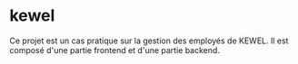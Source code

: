 # kewel
Ce projet est un cas pratique sur la gestion des employés de KEWEL. Il est composé d'une partie frontend et d'une partie backend.
